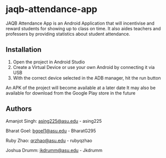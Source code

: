 # jaqb-attendance-app

JAQB Attendance App is an Android Application that will incentivise and reward students for showing up to class on time.
It also aides teachers and professers by providing statistics about student attendance.

## Installation

1. Open the project in Android Studio
2. Create a Virtual Device or use your own Android by connecting it via USB
3. With the correct device selected in the ADB manager, hit the run button

An APK of the project will become available at a later date
It may also be available for download from the Google Play store in the future

## Authors

Amanjot Singh: asing225@asu.edu - asing225

Bharat Goel: bgoel1@asu.edu - BharatG295

Ruby Zhao: qrzhao@asu.edu - rubyqzhao

Joshua Drumm: jkdrumm@asu.edu - Jkdrumm
